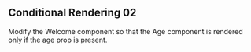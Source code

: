 ## Conditional Rendering 02

Modify the Welcome component so that the Age component is rendered only if the age prop is present.
